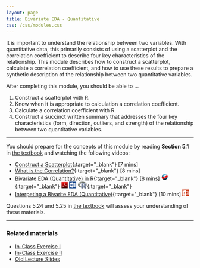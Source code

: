 ```yaml
---
layout: page
title: Bivariate EDA - Quantitative
css: /css/modules.css
---
```


<div class="ILOs">
<p>It is important to understand the relationship between two variables.  With quantitative data, this primarily consists of using a scatterplot and the correlation coefficient to describe four key characteristics of the relationship.  This module describes how to construct a scatterplot, calculate a correlation coefficient, and how to use these results to prepare a synthetic description of the relationship between two quantitative variables.</p>

<p>After completing this module, you should be able to ...</p>

<ol>
  <li>Construct a scatterplot with R.</li>
  <li>Know when it is appropriate to calculation a correlation coefficient.</li>
  <li>Calculate a correlation coefficient with R.</li>
  <li>Construct a succinct written summary that addresses the four key characteristics (form, direction, outliers, and strength) of the relationship between two quantitative variables.</li>
</ol>
</div>

----

You should prepare for the concepts of this module by reading **Section 5.1** in [the textbook](../../book/) and watching the following videos:

* [Construct a Scatterplot](https://www.youtube.com/v/yXmz922K9Ks?version=3&autoplay=1){:target="_blank"} [7 mins]
* [What is the Correlation?](https://www.youtube.com/v/PtYVrF_WT3A?version=3&start=32&autoplay=1){:target="_blank"} [8 mins]
* [Bivariate EDA (Quantitative) in R](https://vimeo.com/user45324800/biveda-quant){:target="_blank"} [8 mins] [![Web](../../img/web.png)](RHO.html){:target="_blank"}  [![PDF](../../img/pdf.png)](RHO.pdf) [![MSWord](../../img/word.png)](RHO.docx)  [![R](../../img/Rlogo.png)](RHO.R){:target="_blank"}
* [Interpeting a Bivarite EDA (Quantitative)](https://vimeo.com/user45324800/ueda-quantsum){:target="_blank"} [10 mins]  [![PowerPOint](../../img/ppt.png)](PPT.pptx)

Questions 5.24 and 5.25 in [the textbook](../../book/) will assess your understanding of these materials.

----

### Related materials

* [In-Class Exercise I](CE1.html)
* [In-Class Exercise II](CE2.html)
* [Old Lecture Slides](PPT_old.pptx)
